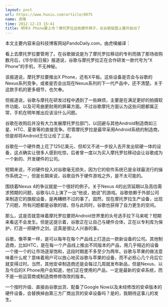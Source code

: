 ```yaml
---
layout: post
url: https://www.huxiu.com/article/8075
name: 虎嗅
time: 2012-12-23 15:41
title: 明年X Phone要上市？摩托罗拉这枚硬件棋子，在谷歌版图上要开始动了
---
```

本文主要内容来自科技博客网站PandoDaily.com，由虎嗅编译：

看上去摩托罗拉要管用了。在谷歌据说是为了摩托罗拉移动的专利而搞了那场收购数月后，《华尔街日报》报道说，谷歌与摩托罗拉正在合作研发一款代号为“X Phone”的手机，不无神秘。

该报道说，摩托罗拉要推出X Phone，还有X平板。这些设备是否会与谷歌的Nexus系列竞争，或者是否会出现在Nexus系列的下一代产品中，还不清楚。关于这款手机的更多细节，也欠奉。

但报道说，谷歌与摩托在研发过程中遇到了一些麻烦，主要是在满足更好的拍摄软件功能、以及可弯曲更耐用的屏幕方面。不过谷歌摩托方面认为这些问题都属正常，手机在明年推出应该没什么问题。

谷歌在收购后并没有大力发展摩托罗拉部门，以回避与其他Android制造商如三星、HTC、夏普等的直接竞争。尽管摩托罗拉是最早采用Android系统的制造商，但是却将Android王位让给了三星。

谷歌在一个硬件商上花了125亿美元、但却又不进一步投入去开发出软硬一体的设备，这点确实让很多人感到吃惊，后者曾一度以为买入摩托罗拉移动会让谷歌成为一个新的、开发硬件的公司。

短期来说，不对硬件投入对谷歌毫无损失，因为它的软件系统已是全球最流行的操作系统之一，但是长期来说，谷歌自外于硬件游戏之外，是不太可能的。

围绕着Nexus 4的争议就是一个很好的例子。关于Nexus 4的出货延期以及高估需求预期的问题，谷歌与LG上演了一出“他说，她说”的游戏。谷歌依赖于外部公司来制造它的旗舰设备，是再糟糕不过的事了。固然，现在摩托罗拉生产设备，出现了问题，所有问题都是谷歌的错，但与此同时，谷歌也获得了自力更生的空间。

那么，这是否就意味着摩托罗拉要把Android世界里的头号选手拉下马来呢？短期来看这不会发生。但是这提示着，谷歌正在让自己与硬件合体，正在以专利库为保护，打造一把硬件之剑，这真是很让人兴奋的事。

谷歌，像苹果一样，是可以每年在每个产品线上打造出一款新设备的公司。其他制造商，比如HTC，是在每一个产品线上推出不同版本的产品，用几乎相近的设备一个接一个的让市场逐渐饱和，这段时期差不多至少为两年。谷歌与苹果的做法意味着什么呢？意味着用户可以放心地买谷歌与苹果的设备，而不必担心几个月后它就变得过时。当然，其他安卓制造商还是会每过几周就发布新品，但是Nexus、以及今后的X Phone用户会知道，他们正在使用的产品，一定是最新的安卓系统，而不是一些运营商或制造商修修改改的版本。

一个按时升级、直接由谷歌出货、配备了Google Now以及未经修改的安卓版本的硬件设备，会替换掉由第三方厂商出货的安卓设备吗？是的，我期待这事儿的发生。

